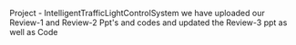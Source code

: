 Project - IntelligentTrafficLightControlSystem 
we have uploaded our Review-1 and Review-2 Ppt's and codes
and updated the Review-3 ppt as well as Code

